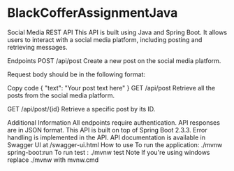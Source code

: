 # BlackCofferAssignmentJava
Social Media REST API
This API is built using Java and Spring Boot. It allows users to interact with a social media platform, including posting and retrieving messages.

Endpoints
POST /api/post
Create a new post on the social media platform.

Request body should be in the following format:

Copy code
{
    "text": "Your post text here"
}
GET /api/post
Retrieve all the posts from the social media platform.

GET /api/post/{id}
Retrieve a specific post by its ID.

Additional Information
All endpoints require authentication.
API responses are in JSON format.
This API is built on top of Spring Boot 2.3.3.
Error handling is implemented in the API.
API documentation is available in Swagger UI at /swagger-ui.html
How to use
To run the application: ./mvnw spring-boot:run
To run test : ./mvnw test
Note
If you're using windows replace ./mvnw with mvnw.cmd
